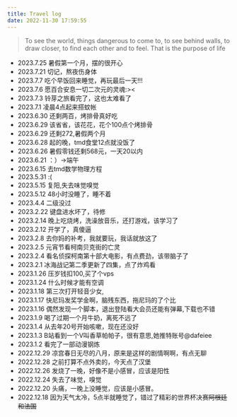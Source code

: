 ```yaml
---
title: Travel log
date: 2022-11-30 17:59:55
---
```

> To see the world, things dangerous to come to, to see behind walls, to draw closer, to find each other and to feel. That is the purpose of life

* 2023.7.25 暑假第一个月，摆的很开心
* 2023.7.21 切记，熬夜伤身体
* 2023.7.7  吃个早饭回来睡觉，再玩最后一天!!!
* 2023.7.6  愿百合安息一切二次元的灵魂:><
* 2023.7.3  铃芽之旅看完了，这也太难看了
* 2023.7.1  凌晨4点起来搭蚊帐
* 2023.6.30 还剩两百，烤排骨真好吃
* 2023.6.29 该省省，该花花，花个100点个烤排骨
* 2023.6.29 还剩272,暑假两个月
* 2023.6.28 起的晚，tmd食堂12点就没饭了
* 2023.6.26 暑假零钱还剩568元，一天20以内
* 2023.6.21 ：）->端午
* 2023.6.15 去tmd数学物理方程
* 2023.5.31 :(
* 2023.5.15 复阳,失去味觉嗅觉
* 2023.5.12 48小时没睡了，睡不着
* 2023.4.4  二级没过
* 2023.2.22 键盘进水坏了，待修
* 2023.2.14 晚上吃烧烤，洗澡放音乐，还打游戏，该学习了
* 2023.2.12 开学了，真傻逼
* 2023.2.8  去你妈的补考，我就要玩，我话就放这了
* 2023.2.5  元宵节看柯南贝克街的亡灵
* 2023.2.4  看名侦探柯南第十部大电影，有点费劲，该带脑子了
* 2023.2.1  冰海战记第二季更新了四集，点了炸鸡看
* 2023.1.26 压岁钱扣100,买了个vps
* 2023.1.24 什么时候才能有空调
* 2023.1.18 第三次打开轻音少女,
* 2023.1.17 快尼玛发奖学金啊，脑残东西，拖尼玛的了个比
* 2023.1.16  偶然发现一个脚本，退出登陆看大会员还能有弹幕,下载也不错
* 2023.1.9   喝了过期一个月牛奶，离死不远了
* 2023.1.4   从去年20号开始咳嗽，现在还没好
* 2023.1.3   B站看到一个V叫香草帕帕子，很有意思,她推特账号@dafeiee
* 2023.1.2   看完了一部动漫钢炼
* 2022.12.29 凉宫春日无尽的八月，原来是这样的剧情啊啊，有点无聊
* 2022.12.28 之前打算不点外卖的，今天点了汉堡
* 2022.12.26 发烧了一晚，好像不是小感冒，应该是阳性
* 2022.12.24 失去了味觉，嗅觉
* 2022.12.20 头痛，一晚上没睡觉，应该是小感冒。
* 2022.12.18 因为天气太冷，5点半就睡觉了，错过了精彩的世界杯决赛~~阿根廷和法国~~
